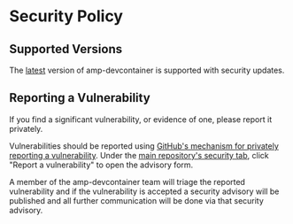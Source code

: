 # Security Policy

## Supported Versions

The [latest](https://github.com/philips-software/amp-devcontainer/releases/latest) version of
amp-devcontainer is supported with security updates.

## Reporting a Vulnerability

If you find a significant vulnerability, or evidence of one, please report it privately.

Vulnerabilities should be reported using [GitHub's mechanism for privately reporting a vulnerability](https://docs.github.com/en/code-security/security-advisories/guidance-on-reporting-and-writing/privately-reporting-a-security-vulnerability#privately-reporting-a-security-vulnerability). Under the
[main repository's security tab](https://github.com/philips-software/amp-devcontainer/security), click "Report a vulnerability" to open the advisory form.

A member of the amp-devcontainer team will triage the reported vulnerability and if the vulnerability is accepted a security advisory will be published and all further communication will be done via that security advisory.
